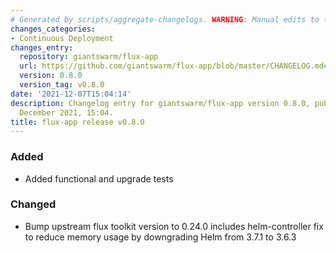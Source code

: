 ```yaml
---
# Generated by scripts/aggregate-changelogs. WARNING: Manual edits to this files will be overwritten.
changes_categories:
- Continuous Deployment
changes_entry:
  repository: giantswarm/flux-app
  url: https://github.com/giantswarm/flux-app/blob/master/CHANGELOG.md#080---2021-12-07
  version: 0.8.0
  version_tag: v0.8.0
date: '2021-12-07T15:04:14'
description: Changelog entry for giantswarm/flux-app version 0.8.0, published on 07
  December 2021, 15:04.
title: flux-app release v0.8.0
---
```


### Added
- Added functional and upgrade tests
### Changed
- Bump upstream flux toolkit version to 0.24.0 includes helm-controller fix to
reduce memory usage by downgrading Helm from 3.7.1 to 3.6.3
